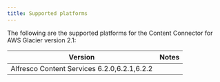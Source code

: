 ```yaml
---
title: Supported platforms
---
```


The following are the supported platforms for the Content Connector for AWS Glacier version 2.1:

| Version | Notes |
| ------- | ----- |
| Alfresco Content Services 6.2.0,6.2.1,6.2.2 |  |
